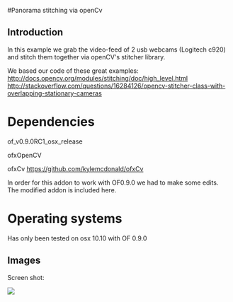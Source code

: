 #Panorama stitching via openCv

## Introduction
In this example we grab the video-feed of 2 usb webcams (Logitech c920) and stitch them together via openCV's stitcher library.

We based our code of these great examples:
<http://docs.opencv.org/modules/stitching/doc/high_level.html>
<http://stackoverflow.com/questions/16284126/opencv-stitcher-class-with-overlapping-stationary-cameras>


# Dependencies
of_v0.9.0RC1_osx_release

ofxOpenCV

ofxCv
https://github.com/kylemcdonald/ofxCv

In order for this addon to work with OF0.9.0 we had to make some edits.
The modified addon is included here.



# Operating systems

Has only been tested on osx 10.10 with OF 0.9.0

## Images
Screen shot:

![](https://raw.githubusercontent.com/antimodular/ofxCv_stitch/master/stitched.png)